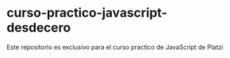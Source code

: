 # curso-practico-javascript-desdecero
Este repositorio es exclusivo para el curso practico de JavaScript de Platzi
